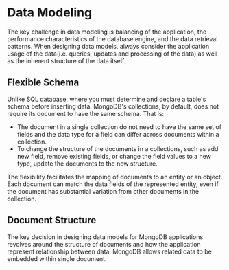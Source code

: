 # Data Modeling
The key challenge in data modeling is balancing of the application, the performance characteristics of the database engine, and the data retrieval patterns. When designing data models, always consider the application usage of the data(i.e. queries, updates and processing of the data) as well as the inherent structure of the data itself.

## Flexible Schema
Unlike SQL database, where you must determine and declare a table's schema before inserting data. MongoDB's collections, by default, does not require its document to have the same schema. That is:
* The document in a single collection do not need to have the same set of fields and the data type for a field can differ across documents within a collection.
* To change the structure of the documents in a collections, such as add new field, remove existing fields, or change the field values to a new type, update the documents to the new structure.

The flexibility facilitates the mapping of documents to an entity or an object. Each document can match the data fields of the represented entity, even if the document has substantial variation from other documents in the collection.

## Document Structure
The key decision in designing data models for MongoDB applications revolves around the structure of documents and how the application represent relationship between data. MongoDB allows related data to be embedded within single document.

